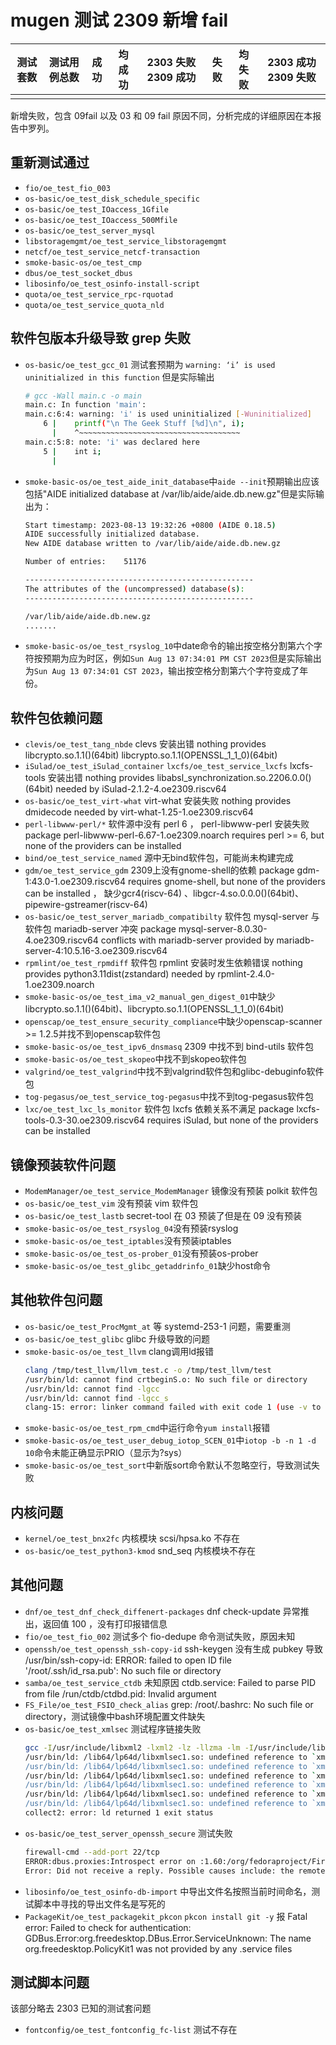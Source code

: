 # mugen 测试 2309 新增 fail

| 测试套数 | 测试用例总数 | 成功 | 均成功 | 2303 失败 2309 成功 | 失败 | 均失败 | 2303 成功 2309 失败 |
|:-------:|:----------:|:---:|:-----:|:-----------------:|:----:|:-----:|:-----------------:|
|  |  |  |  |  |  |  |  |

新增失败，包含 09fail 以及 03 和 09 fail 原因不同，分析完成的详细原因在本报告中罗列。

## 重新测试通过

+ ``fio/oe_test_fio_003``
+ ``os-basic/oe_test_disk_schedule_specific``
+ ``os-basic/oe_test_IOaccess_1Gfile``
+ ``os-basic/oe_test_IOaccess_500Mfile``
+ ``os-basic/oe_test_server_mysql``
+ ``libstoragemgmt/oe_test_service_libstoragemgmt``
+ ``netcf/oe_test_service_netcf-transaction``
+ ``smoke-basic-os/oe_test_cmp``
+ ``dbus/oe_test_socket_dbus``
+ ``libosinfo/oe_test_osinfo-install-script``
+ ``quota/oe_test_service_rpc-rquotad``
+ ``quota/oe_test_service_quota_nld``

## 软件包版本升级导致 grep 失败

+ ``os-basic/oe_test_gcc_01`` 测试套预期为 ``warning: ‘i’ is used uninitialized in this function`` 但是实际输出
  ```bash
  # gcc -Wall main.c -o main
  main.c: In function 'main':
  main.c:6:4: warning: 'i' is used uninitialized [-Wuninitialized]
      6 |    printf("\n The Geek Stuff [%d]\n", i);
        |    ^~~~~~~~~~~~~~~~~~~~~~~~~~~~~~~~~~~~~
  main.c:5:8: note: 'i' was declared here
      5 |    int i;
        |
  ```
+ ```smoke-basic-os/oe_test_aide_init_database```中```aide --init```预期输出应该包括"AIDE initialized database at /var/lib/aide/aide.db.new.gz"但是实际输出为：
  ```bash
  Start timestamp: 2023-08-13 19:32:26 +0800 (AIDE 0.18.5)
  AIDE successfully initialized database.
  New AIDE database written to /var/lib/aide/aide.db.new.gz

  Number of entries:	51176

  ---------------------------------------------------
  The attributes of the (uncompressed) database(s):
  ---------------------------------------------------

  /var/lib/aide/aide.db.new.gz
  .......
  ```
+ ```smoke-basic-os/oe_test_rsyslog_10```中date命令的输出按空格分割第六个字符按预期为应为时区，例如```Sun Aug 13 07:34:01 PM CST 2023```但是实际输出为```Sun Aug 13 07:34:01 CST 2023```，输出按空格分割第六个字符变成了年份。


## 软件包依赖问题

+ ``clevis/oe_test_tang_nbde`` clevs 安装出错 nothing provides libcrypto.so.1.1()(64bit) libcrypto.so.1.1(OPENSSL_1_1_0)(64bit)
+ ``iSulad/oe_test_iSulad_container`` ``lxcfs/oe_test_service_lxcfs`` lxcfs-tools 安装出错 nothing provides libabsl_synchronization.so.2206.0.0()(64bit) needed by iSulad-2.1.2-4.oe2309.riscv64
+ ``os-basic/oe_test_virt-what`` virt-what 安装失败 nothing provides dmidecode needed by virt-what-1.25-1.oe2309.riscv64
+ ``perl-libwww-perl/*`` 软件源中没有 perl 6 ， perl-libwww-perl 安装失败 package perl-libwww-perl-6.67-1.oe2309.noarch requires perl >= 6, but none of the providers can be installed
+ ``bind/oe_test_service_named`` 源中无bind软件包，可能尚未构建完成
+ ``gdm/oe_test_service_gdm`` 2309上没有gnome-shell的依赖 package gdm-1:43.0-1.oe2309.riscv64 requires gnome-shell, but none of the providers can be installed ， 缺少gcr4(riscv-64) 、libgcr-4.so.0.0.0()(64bit)、pipewire-gstreamer(riscv-64)
+ ``os-basic/oe_test_server_mariadb_compatibilty`` 软件包 mysql-server 与软件包 mariadb-server 冲突 package mysql-server-8.0.30-4.oe2309.riscv64 conflicts with mariadb-server provided by mariadb-server-4:10.5.16-3.oe2309.riscv64
+ ``rpmlint/oe_test_rpmdiff`` 软件包 rpmlint 安装时发生依赖错误 nothing provides python3.11dist(zstandard) needed by rpmlint-2.4.0-1.oe2309.noarch
+ ```smoke-basic-os/oe_test_ima_v2_manual_gen_digest_01```中缺少libcrypto.so.1.1()(64bit)、libcrypto.so.1.1(OPENSSL_1_1_0)(64bit)
+ ```openscap/oe_test_ensure_security_compliance```中缺少openscap-scanner >= 1.2.5并找不到openscap软件包
+ ``smoke-basic-os/oe_test_ipv6_dnsmasq`` 2309 中找不到 bind-utils 软件包
+ ```smoke-basic-os/oe_test_skopeo```中找不到skopeo软件包
+ ```valgrind/oe_test_valgrind```中找不到valgrind软件包和glibc-debuginfo软件包
+ ```tog-pegasus/oe_test_service_tog-pegasus```中找不到tog-pegasus软件包
+ ``lxc/oe_test_lxc_ls_monitor`` 软件包 lxcfs 依赖关系不满足 package lxcfs-tools-0.3-30.oe2309.riscv64 requires iSulad, but none of the providers can be installed

## 镜像预装软件问题

+ ``ModemManager/oe_test_service_ModemManager`` 镜像没有预装 polkit 软件包
+ ``os-basic/oe_test_vim`` 没有预装 vim 软件包
+ ``os-basic/oe_test_lastb`` secret-tool 在 03 预装了但是在 09 没有预装
+ ``smoke-basic-os/oe_test_rsyslog_04``没有预装rsyslog
+ ``smoke-basic-os/oe_test_iptables``没有预装iptables
+ ``smoke-basic-os/oe_test_os-prober_01``没有预装os-prober
+ ``smoke-basic-os/oe_test_glibc_getaddrinfo_01``缺少host命令

## 其他软件包问题

+ ``os-basic/oe_test_ProcMgmt_at`` 等 systemd-253-1 问题，需要重测
+ ``os-basic/oe_test_glibc`` glibc 升级导致的问题
+ ``smoke-basic-os/oe_test_llvm`` clang调用ld报错
  ```bash
  clang /tmp/test_llvm/llvm_test.c -o /tmp/test_llvm/test
  /usr/bin/ld: cannot find crtbeginS.o: No such file or directory
  /usr/bin/ld: cannot find -lgcc
  /usr/bin/ld: cannot find -lgcc_s
  clang-15: error: linker command failed with exit code 1 (use -v to see invocation)
  ```
+ ``smoke-basic-os/oe_test_rpm_cmd``中运行命令``yum install``报错
+ ``smoke-basic-os/oe_test_user_debug_iotop_SCEN_01``中``iotop -b -n 1 -d 10``命令未能正确显示PRIO（显示为?sys）
+ ``smoke-basic-os/oe_test_sort``中新版sort命令默认不忽略空行，导致测试失败

## 内核问题

+ ``kernel/oe_test_bnx2fc`` 内核模块 scsi/hpsa.ko 不存在
+ ``os-basic/oe_test_python3-kmod`` snd_seq 内核模块不存在

## 其他问题

+ ``dnf/oe_test_dnf_check_diffenert-packages`` dnf check-update 异常推出，返回值 100 ，没有打印报错信息
+ ``fio/oe_test_fio_002`` 测试多个 fio-dedupe 命令测试失败，原因未知
+ ``openssh/oe_test_openssh_ssh-copy-id`` ssh-keygen 没有生成 pubkey 导致 /usr/bin/ssh-copy-id: ERROR: failed to open ID file '/root/.ssh/id_rsa.pub': No such file or directory
+ ``samba/oe_test_service_ctdb`` 未知原因 ctdb.service: Failed to parse PID from file /run/ctdb/ctdbd.pid: Invalid argument
+ ``FS_File/oe_test_FSIO_check_alias`` grep: /root/.bashrc: No such file or directory，测试镜像中bash环境配置文件缺失
+ ``os-basic/oe_test_xmlsec`` 测试程序链接失败
  ```bash
  gcc -I/usr/include/libxml2 -lxml2 -lz -llzma -lm -I/usr/include/libxml2 -lxslt -lxml2 -lm -lxmlsec1 -g -D__XMLSEC_FUNCTION__=__FUNCTION__ -DXMLSEC_NO_XKMS=1 -DXMLSEC_CRYPTO_OPENSSL -DXMLSEC_CRYPTO_DYNAMIC_LOADING=1 -DUNIX_SOCKETS -DXMLSEC_NO_SIZE_T sign.c -o sign1
  /usr/bin/ld: /lib64/lp64d/libxmlsec1.so: undefined reference to `xmlIOFTPOpen@LIBXML2_2.4.30'
  /usr/bin/ld: /lib64/lp64d/libxmlsec1.so: undefined reference to `xmlIOFTPRead@LIBXML2_2.4.30'
  /usr/bin/ld: /lib64/lp64d/libxmlsec1.so: undefined reference to `xmlIOFTPClose@LIBXML2_2.4.30'
  /usr/bin/ld: /lib64/lp64d/libxmlsec1.so: undefined reference to `xmlNanoFTPInit@LIBXML2_2.4.30'
  /usr/bin/ld: /lib64/lp64d/libxmlsec1.so: undefined reference to `xmlNanoFTPCleanup@LIBXML2_2.4.30'
  /usr/bin/ld: /lib64/lp64d/libxmlsec1.so: undefined reference to `xmlIOFTPMatch@LIBXML2_2.4.30'
  collect2: error: ld returned 1 exit status
  ```
+ ``os-basic/oe_test_server_openssh_secure`` 测试失败
  ```bash
  firewall-cmd --add-port 22/tcp
  ERROR:dbus.proxies:Introspect error on :1.60:/org/fedoraproject/FirewallD1: dbus.exceptions.DBusException: org.freedesktop.DBus.Error.NoReply: Did not receive a reply. Possible causes include: the remote application did not send a reply, the message bus security policy blocked the reply, the reply timeout expired, or the network connection was broken.
  Error: Did not receive a reply. Possible causes include: the remote application did not send a reply, the message bus security policy blocked the reply, the reply timeout expired, or the network connection was broken.
  ```
+ ``libosinfo/oe_test_osinfo-db-import`` 中导出文件名按照当前时间命名，测试脚本中寻找的导出文件名是写死的
+ ``PackageKit/oe_test_packagekit_pkcon`` ``pkcon install git -y`` 报 Fatal error: Failed to check for authentication: GDBus.Error:org.freedesktop.DBus.Error.ServiceUnknown: The name org.freedesktop.PolicyKit1 was not provided by any .service files

## 测试脚本问题

该部分略去 2303 已知的测试套问题

+ ``fontconfig/oe_test_fontconfig_fc-list`` 测试不存在
